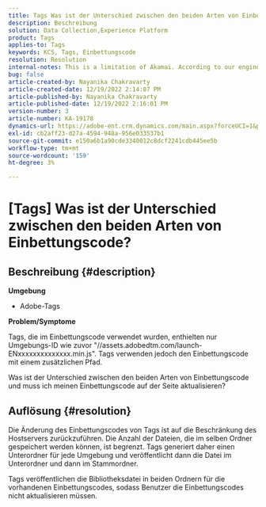 ```yaml
---
title: Tags Was ist der Unterschied zwischen den beiden Arten von Einbettungscode?
description: Beschreibung
solution: Data Collection,Experience Platform
product: Tags
applies-to: Tags
keywords: KCS, Tags, Einbettungscode
resolution: Resolution
internal-notes: This is a limitation of Akamai. According to our engineer.
bug: false
article-created-by: Nayanika Chakravarty
article-created-date: 12/19/2022 2:14:07 PM
article-published-by: Nayanika Chakravarty
article-published-date: 12/19/2022 2:16:01 PM
version-number: 3
article-number: KA-19178
dynamics-url: https://adobe-ent.crm.dynamics.com/main.aspx?forceUCI=1&pagetype=entityrecord&etn=knowledgearticle&id=208daf63-a77f-ed11-81ac-6045bd006079
exl-id: cb2aff23-d27a-4594-948a-956e033537b1
source-git-commit: e150a6b1a90cde3340012c8dcf2241cdb445ee5b
workflow-type: tm+mt
source-wordcount: '159'
ht-degree: 3%

---
```


# [Tags] Was ist der Unterschied zwischen den beiden Arten von Einbettungscode?

## Beschreibung {#description}


<b>Umgebung</b>

- Adobe-Tags

<b>Problem/Symptome</b>

Tags, die im Einbettungscode verwendet wurden, enthielten nur Umgebungs-ID wie zuvor &quot;//assets.adobedtm.com/launch-ENxxxxxxxxxxxxxx.min.js&quot;. Tags verwenden jedoch den Einbettungscode mit einem zusätzlichen Pfad.

Was ist der Unterschied zwischen den beiden Arten von Einbettungscode und muss ich meinen Einbettungscode auf der Seite aktualisieren?


## Auflösung {#resolution}


Die Änderung des Einbettungscodes von Tags ist auf die Beschränkung des Hostservers zurückzuführen. Die Anzahl der Dateien, die im selben Ordner gespeichert werden können, ist begrenzt. Tags generiert daher einen Unterordner für jede Umgebung und veröffentlicht dann die Datei im Unterordner und dann im Stammordner.

Tags veröffentlichen die Bibliotheksdatei in beiden Ordnern für die vorhandenen Einbettungscodes, sodass Benutzer die Einbettungscodes nicht aktualisieren müssen.
